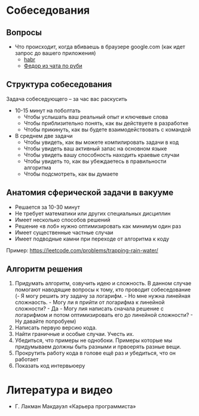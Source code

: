 # Собеседования

## Вопросы
- Что происходит, когда вбиваешь в браузере google.com (как идет запрос до вашего приложения)
  - [habr](https://habr.com/ru/company/htmlacademy/blog/254825/)
  - [Федор из чата по руби](https://docs.google.com/document/d/1amkxTiGQ47rl_K7qQQDN5Xsq6AenLY3NWbE_HBFukp0/edit?usp=sharing )

## Структура собеседования

Задача собеседующего – за час вас раскусить
- 10-15 минут на поболтать
  - Чтобы услышать ваш реальный опыт и ключевые слова
  - Чтобы приблизительно понять, как вы действуете в разработке
  - Чтобы прикинуть, как вы будете взаимодействовать с командой
- В среднем две задачи
  - Чтобы увидеть, как вы можете компилировать задачи в код
  - Чтобы увидеть ваш активный запас на основном языке
  - Чтобы увидеть вашу способность находить краевые случаи
  - Чтобы увидеть то, как вы убеждаетесь в правильности алгоритма
  - Чтобы подсмотреть, как вы думаете

## Анатомия сферической задачи в вакууме

- Решается за 10-30 минут
- Не требует математики или других специальных дисциплин
- Имеет несколько способов решений
- Решение «в лоб» нужно оптимизировать как минимум один раз
- Имеет существенные частные случаи
- Имеет подводные камни при переходе от алгоритма к коду

Пример: https://leetcode.com/problems/trapping-rain-water/


## Алгоритм решения

1. Придумать алгоритм, озвучить идею и сложность. В данном случае помогают наводящие вопросы к тому, кто проводит собеседование (- Я могу решить эту задачу за логарифм. - Но мне нужна линейная сложнаость. - Могу ли я прийти от логарифма к линейной сложности? - Да - Могу лия написать сначала решение с логарифмом и потом оптимизировать его до линейной сложности? - Ну давайте попробуем)
2. Написать первую версию кода.
3. Найти граничные  и особые случаи. Учесть их.
4. Убедиться, что примеры не однобоки. Примеры которые мы придумываем должны быть разными и првоерять разные вещи.
5. Прокрутить работу кода в голове ещё раз и убедиться, что он работает
6. Показать код интервьюеру


# Литература и видео
- Г. Лакман Макдауэл «Карьера программиста»